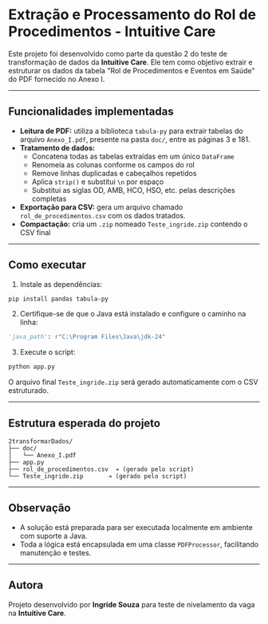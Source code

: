 # Extração e Processamento do Rol de Procedimentos - Intuitive Care

Este projeto foi desenvolvido como parte da questão 2 do teste de transformação de dados da **Intuitive Care**. Ele tem como objetivo extrair e estruturar os dados da tabela "Rol de Procedimentos e Eventos em Saúde" do PDF fornecido no Anexo I.

---

## Funcionalidades implementadas

- **Leitura de PDF:** utiliza a biblioteca `tabula-py` para extrair tabelas do arquivo `Anexo_I.pdf`, presente na pasta `doc/`, entre as páginas 3 e 181.
- **Tratamento de dados:**
  - Concatena todas as tabelas extraídas em um único `DataFrame`
  - Renomeia as colunas conforme os campos do rol
  - Remove linhas duplicadas e cabeçalhos repetidos
  - Aplica `strip()` e substitui `\n` por espaço
  - Substitui as siglas OD, AMB, HCO, HSO, etc. pelas descrições completas
- **Exportação para CSV:** gera um arquivo chamado `rol_de_procedimentos.csv` com os dados tratados.
- **Compactação:** cria um `.zip` nomeado `Teste_ingride.zip` contendo o CSV final

---

## Como executar

1. Instale as dependências:
```bash
pip install pandas tabula-py
```

2. Certifique-se de que o Java está instalado e configure o caminho na linha:
```python
'java_path': r"C:\Program Files\Java\jdk-24"
```

3. Execute o script:
```bash
python app.py
```

O arquivo final `Teste_ingride.zip` será gerado automaticamente com o CSV estruturado.

---

## Estrutura esperada do projeto
```
2transformarDados/
├── doc/
│   └── Anexo_I.pdf
├── app.py
├── rol_de_procedimentos.csv  ➔ (gerado pelo script)
└── Teste_ingride.zip       ➔ (gerado pelo script)
```

---

## Observação
- A solução está preparada para ser executada localmente em ambiente com suporte a Java.
- Toda a lógica está encapsulada em uma classe `PDFProcessor`, facilitando manutenção e testes.

---

## Autora
Projeto desenvolvido por **Ingride Souza** para teste de nivelamento da vaga na **Intuitive Care**. 

